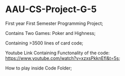 # AAU-CS-Project-G-5

First year First Semester Programming Project;

Contains Two Games: Poker and Highness;

Containing >3500 lines of card code; 

Youtube Link Containing Functonality of the code: https://www.youtube.com/watch?v=xzxsPkknEfI&t=5s;

How to play inside Code Folder;
 
